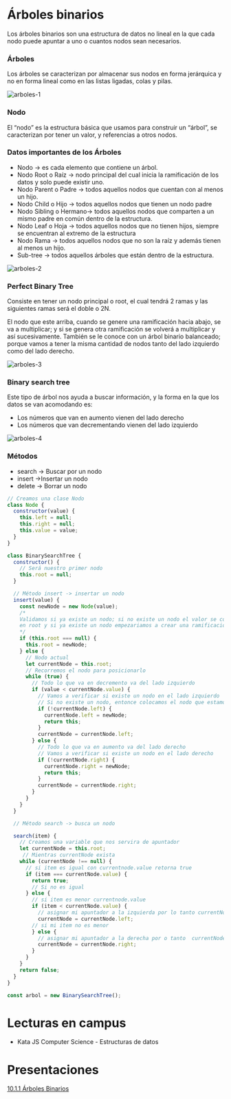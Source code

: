 # Árboles binarios

Los árboles binarios son una estructura de datos no lineal en la que cada nodo puede apuntar a uno o cuantos nodos sean necesarios.

### Árboles

Los árboles se caracterizan por almacenar sus nodos en forma jerárquica y no en forma lineal como en las listas ligadas, colas y pilas.

![arboles-1](A%CC%81rboles%20binarios%20fb2181b3d8934b49b0e9f7f004c18719/arboles-1.png)

### Nodo

El “nodo” es la estructura básica que usamos para construir un “árbol”, se caracterizan por tener un valor, y referencias a otros nodos.

### Datos importantes de los Árboles

- Nodo → es cada elemento que contiene un árbol.
- Nodo Root o Raíz → nodo principal del cual inicia la ramificación de los datos y solo puede existir uno.
- Nodo Parent o Padre → todos aquellos nodos que cuentan con al menos un hijo.
- Nodo Child o Hijo → todos aquellos nodos que tienen un nodo padre
- Nodo Sibling o Hermano→ todos aquellos nodos que comparten a un mismo padre en común dentro de la estructura.
- Nodo Leaf o Hoja → todos aquellos nodos que no tienen hijos, siempre se encuentran al extremo de la estructura
- Nodo Rama → todos aquellos nodos que no son la raíz y además tienen al menos un hijo.
- Sub-tree → todos aquellos árboles que están dentro de la estructura.

![arboles-2](A%CC%81rboles%20binarios%20fb2181b3d8934b49b0e9f7f004c18719/arboles-2.png)

### Perfect Binary Tree

Consiste en tener un nodo principal o root, el cual tendrá 2 ramas y las siguientes ramas será el doble o 2N.

El nodo que este arriba, cuando se genere una ramificación hacia abajo, se va a multiplicar; y si se genera otra ramificación se volverá a multiplicar y así sucesivamente. También se le conoce con un árbol binario balanceado; porque vamos a tener la misma cantidad de nodos tanto del lado izquierdo como del lado derecho.

![arboles-3](A%CC%81rboles%20binarios%20fb2181b3d8934b49b0e9f7f004c18719/arboles-3.png)

### Binary search tree

Este tipo de árbol nos ayuda a buscar información, y la forma en la que los datos se van acomodando es:

- Los números que van en aumento vienen del lado derecho
- Los números que van decrementando vienen del lado izquierdo

![arboles-4](A%CC%81rboles%20binarios%20fb2181b3d8934b49b0e9f7f004c18719/arboles-4.png)

### Métodos

- search  → Buscar por un nodo
- insert  →Insertar un nodo
- delete → Borrar un nodo

```jsx
// Creamos una clase Nodo
class Node {
  constructor(value) {
    this.left = null;
    this.right = null;
    this.value = value;
  }
}

class BinarySearchTree {
  constructor() {
    // Será nuestro primer nodo
    this.root = null;
  }

  // Método insert -> insertar un nodo
  insert(value) {
    const newNode = new Node(value);
    /* 
    Validamos si ya existe un nodo; si no existe un nodo el valor se convertirá 
    en root y si ya existe un nodo empezariamos a crear una ramificación
    */
    if (this.root === null) {
      this.root = newNode;
    } else {
      // Nodo actual
      let currentNode = this.root;
      // Recorremos el nodo para posicionarlo
      while (true) {
        // Todo lo que va en decremento va del lado izquierdo
        if (value < currentNode.value) {
          // Vamos a verificar si existe un nodo en el lado izquierdo
          // Si no existe un nodo, entonce colocamos el nodo que estamos agregando actualmente al lado izquierdo
          if (!currentNode.left) {
            currentNode.left = newNode;
            return this;
          }
          currentNode = currentNode.left;
        } else {
          // Todo lo que va en aumento va del lado derecho
          // Vamos a verificar si existe un nodo en el lado derecho
          if (!currentNode.right) {
            currentNode.right = newNode;
            return this;
          }
          currentNode = currentNode.right;
        }
      }
    }
  }

  // Método search -> busca un nodo

  search(item) {
    // Creamos una variable que nos servira de apuntador
    let currentNode = this.root;
     // Mientras currentNode exista
    while (currentNode !== null) {
      // si item es igual con currentnode.value retorna true
      if (item === currentNode.value) {
        return true;
        // Si no es igual
      } else {
        // si item es menor currentnode.value
        if (item < currentNode.value) {
          // asignar mi apuntador a la izquierda por lo tanto currentNode igual a currentNode.left
          currentNode = currentNode.left;
        // si mi item no es menor
        } else {
          // asignar mi apuntador a la derecha por o tanto  currentNode igual a currentNode.right
          currentNode = currentNode.right;
        }
      }
    }
    return false;
  }
}

const arbol = new BinarySearchTree();
```

# Lecturas en campus

- Kata JS Computer Science - Estructuras de datos

# Presentaciones

[10.1.1 Árboles Binarios](https://docs.google.com/presentation/d/1w7_NH3vX2tdxSWk6DwRt213Zpdz9d202AZfhEGD6Aho/edit?usp=sharing)